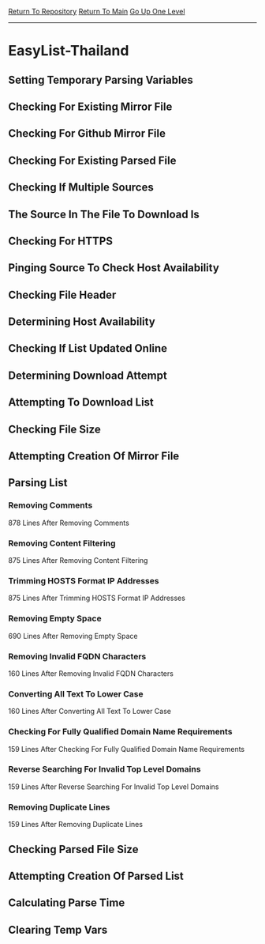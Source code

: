 [Return To Repository](https://github.com/deathbybandaid/piholeparser/)
[Return To Main](https://github.com/deathbybandaid/piholeparser/blob/master/RecentRunLogs/Mainlog.md)
[Go Up One Level](https://github.com/deathbybandaid/piholeparser/blob/master/RecentRunLogs/TopLevelScripts/30-Processing-External-Blacklists.md)
____________________________________
# EasyList-Thailand
## Setting Temporary Parsing Variables
## Checking For Existing Mirror File
## Checking For Github Mirror File
## Checking For Existing Parsed File
## Checking If Multiple Sources
## The Source In The File To Download Is
## Checking For HTTPS
## Pinging Source To Check Host Availability
## Checking File Header
## Determining Host Availability
## Checking If List Updated Online
## Determining Download Attempt
## Attempting To Download List
## Checking File Size
## Attempting Creation Of Mirror File
## Parsing List
### Removing Comments
878 Lines After Removing Comments
### Removing Content Filtering
875 Lines After Removing Content Filtering
### Trimming HOSTS Format IP Addresses
875 Lines After Trimming HOSTS Format IP Addresses
### Removing Empty Space
690 Lines After Removing Empty Space
### Removing Invalid FQDN Characters
160 Lines After Removing Invalid FQDN Characters
### Converting All Text To Lower Case
160 Lines After Converting All Text To Lower Case
### Checking For Fully Qualified Domain Name Requirements
159 Lines After Checking For Fully Qualified Domain Name Requirements
### Reverse Searching For Invalid Top Level Domains
159 Lines After Reverse Searching For Invalid Top Level Domains
### Removing Duplicate Lines
159 Lines After Removing Duplicate Lines
## Checking Parsed File Size
## Attempting Creation Of Parsed List
## Calculating Parse Time
## Clearing Temp Vars
